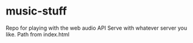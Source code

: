 # music-stuff
Repo for playing with the web audio API
Serve with whatever server you like. Path from index.html

